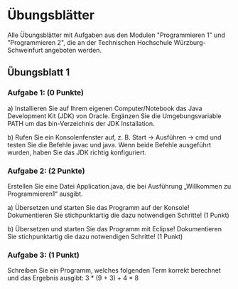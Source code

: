 # Übungsblätter
Alle Übungsblätter mit Aufgaben aus den Modulen "Programmieren 1" und "Programmieren 2", die an der Technischen Hochschule Würzburg-Schweinfurt angeboten werden.

## Übungsblatt 1

### Aufgabe 1: (0 Punkte)

a) Installieren Sie auf Ihrem eigenen Computer/Notebook das Java Development Kit (JDK) von Oracle. Ergänzen Sie die Umgebungsvariable PATH um das bin-Verzeichnis der JDK Installation.

b) Rufen Sie ein Konsolenfenster auf, z. B. Start -> Ausführen -> cmd und testen Sie die Befehle javac und java. Wenn beide Befehle ausgeführt wurden, haben Sie das JDK richtig konfiguriert.

### Aufgabe 2: (2 Punkte)

Erstellen Sie eine Datei Application.java, die bei Ausführung „Willkommen zu Programmieren1“ ausgibt.

a) Übersetzen und starten Sie das Programm auf der Konsole! Dokumentieren Sie stichpunktartig die dazu notwendigen Schritte! (1 Punkt)

b) Übersetzen und starten Sie das Programm mit Eclipse! Dokumentieren Sie stichpunktartig die dazu notwendigen Schritte! (1 Punkt)

### Aufgabe 3: (1 Punkt)

Schreiben Sie ein Programm, welches folgenden Term korrekt berechnet und das Ergebnis ausgibt: 3 * (9 + 3) + 4 * 8
